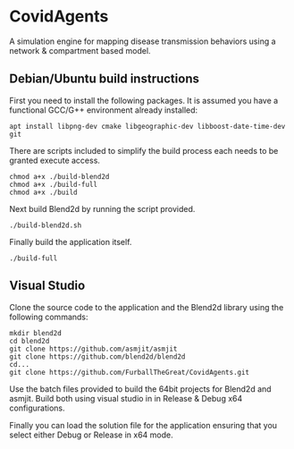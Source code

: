 
# CovidAgents
A simulation engine for mapping disease transmission behaviors using a network &amp; compartment based model. 

## Debian/Ubuntu build instructions

First you need to install the following packages. It is assumed you have a functional GCC/G++ environment already installed:

    apt install libpng-dev cmake libgeographic-dev libboost-date-time-dev git

There are scripts included to simplify the build process each needs to be granted execute access.

    chmod a+x ./build-blend2d
    chmod a+x ./build-full
    chmod a+x ./build
    
Next build Blend2d by running the script provided.

    ./build-blend2d.sh

Finally build the application itself.

    ./build-full

## Visual Studio

Clone the source code to the application and the Blend2d library using the following commands:

    mkdir blend2d
    cd blend2d
    git clone https://github.com/asmjit/asmjit
    git clone https://github.com/blend2d/blend2d
    cd...
    git clone https://github.com/FurballTheGreat/CovidAgents.git
   
Use the batch files provided to build the 64bit projects for Blend2d and asmjit. Build both using visual studio in  in Release & Debug x64 configurations.

Finally you can load the solution file for the application ensuring that you select either Debug or Release in x64 mode.
    
